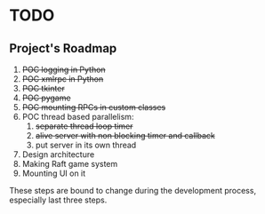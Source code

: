 # TODO
## Project's Roadmap

1. ~~POC logging in Python~~
2. ~~POC xmlrpc in Python~~
3. ~~POC tkinter~~
4. ~~POC pygame~~
5. ~~POC mounting RPCs in custom classes~~
6. POC thread based parallelism:
   1. ~~separate thread loop timer~~
   2. ~~alive server with non blocking timer and callback~~
   3. put server in its own thread
7. Design architecture 
8. Making Raft game system 
9. Mounting UI on it 

These steps are bound to change during the development process, especially last three steps.
